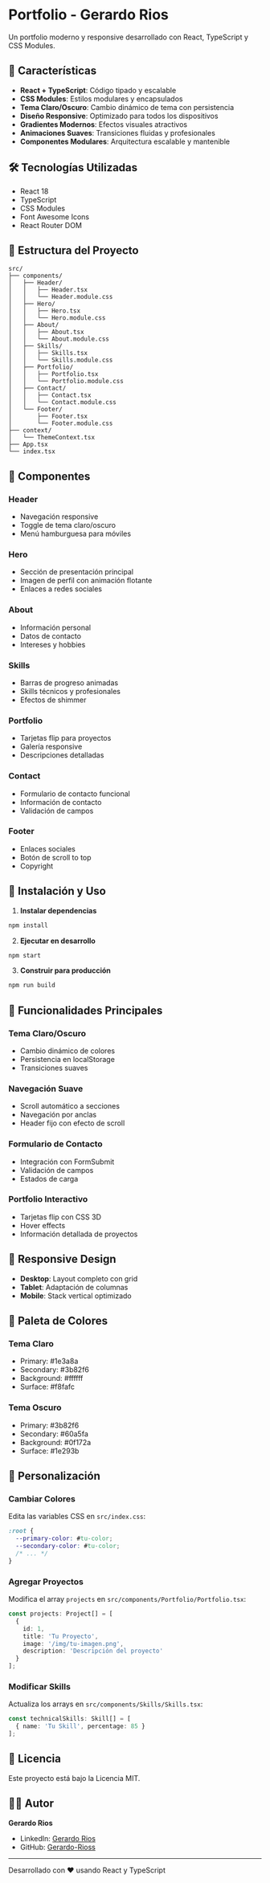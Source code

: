 # Portfolio - Gerardo Rios

Un portfolio moderno y responsive desarrollado con React, TypeScript y CSS Modules.

## 🚀 Características

- **React + TypeScript**: Código tipado y escalable
- **CSS Modules**: Estilos modulares y encapsulados
- **Tema Claro/Oscuro**: Cambio dinámico de tema con persistencia
- **Diseño Responsive**: Optimizado para todos los dispositivos
- **Gradientes Modernos**: Efectos visuales atractivos
- **Animaciones Suaves**: Transiciones fluidas y profesionales
- **Componentes Modulares**: Arquitectura escalable y mantenible

## 🛠️ Tecnologías Utilizadas

- React 18
- TypeScript
- CSS Modules
- Font Awesome Icons
- React Router DOM

## 📁 Estructura del Proyecto

```
src/
├── components/
│   ├── Header/
│   │   ├── Header.tsx
│   │   └── Header.module.css
│   ├── Hero/
│   │   ├── Hero.tsx
│   │   └── Hero.module.css
│   ├── About/
│   │   ├── About.tsx
│   │   └── About.module.css
│   ├── Skills/
│   │   ├── Skills.tsx
│   │   └── Skills.module.css
│   ├── Portfolio/
│   │   ├── Portfolio.tsx
│   │   └── Portfolio.module.css
│   ├── Contact/
│   │   ├── Contact.tsx
│   │   └── Contact.module.css
│   └── Footer/
│       ├── Footer.tsx
│       └── Footer.module.css
├── context/
│   └── ThemeContext.tsx
├── App.tsx
└── index.tsx
```

## 🎨 Componentes

### Header
- Navegación responsive
- Toggle de tema claro/oscuro
- Menú hamburguesa para móviles

### Hero
- Sección de presentación principal
- Imagen de perfil con animación flotante
- Enlaces a redes sociales

### About
- Información personal
- Datos de contacto
- Intereses y hobbies

### Skills
- Barras de progreso animadas
- Skills técnicos y profesionales
- Efectos de shimmer

### Portfolio
- Tarjetas flip para proyectos
- Galería responsive
- Descripciones detalladas

### Contact
- Formulario de contacto funcional
- Información de contacto
- Validación de campos

### Footer
- Enlaces sociales
- Botón de scroll to top
- Copyright

## 🚀 Instalación y Uso

1. **Instalar dependencias**
```bash
npm install
```

2. **Ejecutar en desarrollo**
```bash
npm start
```

3. **Construir para producción**
```bash
npm run build
```

## 🎯 Funcionalidades Principales

### Tema Claro/Oscuro
- Cambio dinámico de colores
- Persistencia en localStorage
- Transiciones suaves

### Navegación Suave
- Scroll automático a secciones
- Navegación por anclas
- Header fijo con efecto de scroll

### Formulario de Contacto
- Integración con FormSubmit
- Validación de campos
- Estados de carga

### Portfolio Interactivo
- Tarjetas flip con CSS 3D
- Hover effects
- Información detallada de proyectos

## 📱 Responsive Design

- **Desktop**: Layout completo con grid
- **Tablet**: Adaptación de columnas
- **Mobile**: Stack vertical optimizado

## 🎨 Paleta de Colores

### Tema Claro
- Primary: #1e3a8a
- Secondary: #3b82f6
- Background: #ffffff
- Surface: #f8fafc

### Tema Oscuro
- Primary: #3b82f6
- Secondary: #60a5fa
- Background: #0f172a
- Surface: #1e293b

## 🔧 Personalización

### Cambiar Colores
Edita las variables CSS en `src/index.css`:

```css
:root {
  --primary-color: #tu-color;
  --secondary-color: #tu-color;
  /* ... */
}
```

### Agregar Proyectos
Modifica el array `projects` en `src/components/Portfolio/Portfolio.tsx`:

```typescript
const projects: Project[] = [
  {
    id: 1,
    title: 'Tu Proyecto',
    image: '/img/tu-imagen.png',
    description: 'Descripción del proyecto'
  }
];
```

### Modificar Skills
Actualiza los arrays en `src/components/Skills/Skills.tsx`:

```typescript
const technicalSkills: Skill[] = [
  { name: 'Tu Skill', percentage: 85 }
];
```

## 📄 Licencia

Este proyecto está bajo la Licencia MIT.

## 👨‍💻 Autor

**Gerardo Rios**
- LinkedIn: [Gerardo Rios](https://www.linkedin.com/in/gerardrioss)
- GitHub: [Gerardo-Rioss](https://github.com/Gerardo-Rioss/)

---

Desarrollado con ❤️ usando React y TypeScript


